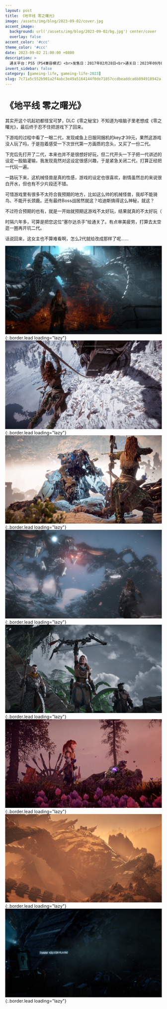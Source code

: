 ```yaml
---
layout: post
title: 《地平线 零之曙光》
image: /assets/img/blog/2023-09-02/cover.jpg
accent_image: 
  background: url('/assets/img/blog/2023-09-02/bg.jpg') center/cover
  overlay: false
accent_color: '#ccc'
theme_color: '#ccc'
date: 2023-09-02 21:00:00 +0800
description: >
  通关平台：PS5（PS4兼容模式）<br>发售日：2017年02月28日<br>通关日：2023年09月02日<br>开发商：Guerrilla Games<br>发行商：SIE
invert_sidebar: false
category: [gameing-life, gameing-life-2023]
slug: 7c71a5c552b901a2f4abc3e49a5164144f0de71857ccdbeaddca6b894918942a
---
```


# 《地平线 零之曙光》

其实开这个坑起初都怪宝可梦，DLC《零之秘宝》不知道为啥脑子里老想成《零之曙光》，最后终于忍不住把游戏下了回来。

下游戏的过程中看了一眼二代，发现咸鱼上日服同捆机的key才39元，果然这游戏没人玩了吗，于是抱着感受一下次世代第一方画质的念头，又买了一份二代。

下完后先打开了二代，本来也并不是很想好好玩，但二代开头一下子把一代讲述的设定一股脑灌输，我发现竟然对这设定很感兴趣，于是紧急关闭二代，打算正经把一代玩一遍。

一路玩下来，这机械怪兽是真的性感，游戏的设定也很喜欢，剧情虽然总的来说很白开水，但也有不少片段还不错。

可惜游戏里有很多不太符合我预期的地方，比如这么帅的机械怪兽，我却不能骑鸟、不能开长颈鹿。还有最终Boss战居然就这？哈迪斯搞得这么神秘，就这？

不过符合预期的也有，就是一开始就预期这游戏不太好玩，结果就真的不太好玩（

时隔六年多，可算是把您这位“塞尔达杀手”给通关了。有点审美疲劳，打算去太空逛一圈再开坑二代。

话说回来，这女主也不算难看啊，怎么2代就给改成那样了呢......

![](/assets/img/blog/2023-09-02/1.jpg){:.border.lead loading="lazy"}
![](/assets/img/blog/2023-09-02/2.jpg){:.border.lead loading="lazy"}
![](/assets/img/blog/2023-09-02/3.jpg){:.border.lead loading="lazy"}
![](/assets/img/blog/2023-09-02/4.jpg){:.border.lead loading="lazy"}
![](/assets/img/blog/2023-09-02/5.jpg){:.border.lead loading="lazy"}
![](/assets/img/blog/2023-09-02/6.jpg){:.border.lead loading="lazy"}
![](/assets/img/blog/2023-09-02/7.jpg){:.border.lead loading="lazy"}
![](/assets/img/blog/2023-09-02/8.jpg){:.border.lead loading="lazy"}